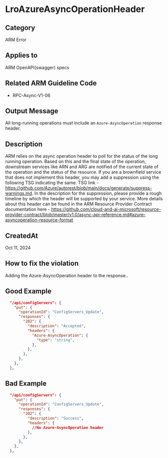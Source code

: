 # LroAzureAsyncOperationHeader

## Category

ARM Error

## Applies to

ARM OpenAPI(swagger) specs

## Related ARM Guideline Code

- RPC-Async-V1-06

## Output Message

All long-running operations must include an `Azure-AsyncOperation` response header.

## Description

ARM relies on the async operation header to poll for the status of the long running operation. Based on this and the
final state of the operation, downstream services like ARN and ARG are notified of the current state of the operation
and the status of the resource. If you are a brownfield service that does not implement this header, you may add a
suppression using the following TSG indicating the same.
TSG link - https://github.com/Azure/autorest/blob/main/docs/generate/suppress-warnings.md.
In the description for the suppression, please provide a rough timeline by which the header will be supported by your
service. More details about this header can be found in the ARM Resource Provider Contract documentation here - https://github.com/cloud-and-ai-microsoft/resource-provider-contract/blob/master/v1.0/async-api-reference.md#azure-asyncoperation-resource-format

## CreatedAt

Oct 11, 2024

## How to fix the violation

Adding the Azure-AsyncOperation header to the response..

## Good Example

```json
  "/api/configServers": {
    "put": {
      "operationId": "ConfigServers_Update",
      "responses": {
        "202": {
          "description": "Accepted",
          "headers": {
            "Azure-AsyncOperation": {
              "type": "string",
            },
          },
        },
      },
    },
  },
```

## Bad Example

```json
  "/api/configServers": {
    "put": {
      "operationId": "ConfigServers_Update",
      "responses": {
        "202": {
          "description": "Success",
          "headers": {
            //No Azure-AsyncOperation header 
          },
        },
      },
    },
  },
```
